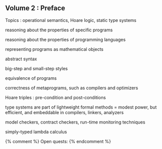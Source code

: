 ## Volume 2 : Preface

Topics : operational semantics, Hoare logic, static type systems

reasoning about the properties of specific programs

reasoning about the properties of programming languages

representing programs as mathematical objects

abstract syntax

big-step and small-step styles

equivalence of programs

correctness of metaprograms, such as compilers and optimizers

Hoare triples : pre-condition and post-conditions

type systems are part of lightweight formal methods = modest power, but efficient, and embeddable in compilers, linkers, analyzers

model checkers, contract checkers, run-time monitoring techniques

simply-typed lambda calculus

{% comment %}
Open quests:
{% endcomment %}
